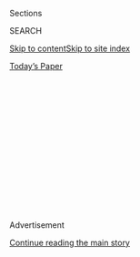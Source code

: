 <div id="app">

<div>

<div>

<div>

<div class="NYTAppHideMasthead css-1q2w90k e1suatyy0">

<div class="section css-ui9rw0 e1suatyy2">

<div class="css-eph4ug er09x8g0">

<div class="css-6n7j50">

</div>

<span class="css-1dv1kvn">Sections</span>

<div class="css-10488qs">

<span class="css-1dv1kvn">SEARCH</span>

</div>

[Skip to content](#site-content)[Skip to site
index](#site-index)

</div>

<div class="css-10698na e1huz5gh0">

</div>

</div>

<div id="masthead-bar-one" class="section hasLinks css-15hmgas e1csuq9d3">

<div class="css-uqyvli e1csuq9d0">

</div>

<div class="css-1uqjmks e1csuq9d1">

</div>

<div class="css-9e9ivx">

[](https://myaccount.nytimes3xbfgragh.onion/auth/login?response_type=cookie&client_id=vi)

</div>

<div class="css-1bvtpon e1csuq9d2">

[Today’s
Paper](https://www.nytimes3xbfgragh.onion/section/todayspaper)

</div>

</div>

</div>

</div>

<div data-aria-hidden="false">

<div id="site-content" data-role="main">

<div>

<div class="css-1aor85t" style="opacity:0.000000001;z-index:-1;visibility:hidden">

<div class="css-1hqnpie">

<div class="css-epjblv">

<span class="css-17xtcya">[Opinion](/section/opinion)</span><span class="css-x15j1o">|</span><span class="css-fwqvlz">Harry
Belafonte: What Do We Have to Lose?
Everything</span>

</div>

<div class="css-k008qs">

<div class="css-1iwv8en">

<span class="css-18z7m18"></span>

<div>

</div>

</div>

<span class="css-1n6z4y">https://nyti.ms/2ewyAgk</span>

<div class="css-1705lsu">

<div class="css-4xjgmj">

<div class="css-4skfbu" data-role="toolbar" data-aria-label="Social Media Share buttons, Save button, and Comments Panel with current comment count" data-testid="share-tools">

  - 
  - 
  - 
  - 
    
    <div class="css-6n7j50">
    
    </div>

  - 
  - 

</div>

</div>

</div>

</div>

</div>

</div>

<div class="css-13pd83m">

</div>

<div id="top-wrapper" class="css-1sy8kpn">

<div id="top-slug" class="css-l9onyx">

Advertisement

</div>

[Continue reading the main
story](#after-top)

<div class="ad top-wrapper" style="text-align:center;height:100%;display:block;min-height:250px">

<div id="top" class="place-ad" data-position="top" data-size-key="top">

</div>

</div>

<div id="after-top">

</div>

</div>

<div id="sponsor-wrapper" class="css-1hyfx7x">

<div id="sponsor-slug" class="css-19vbshk">

Supported by

</div>

[Continue reading the main
story](#after-sponsor)

<div id="sponsor" class="ad sponsor-wrapper" style="text-align:center;height:100%;display:block">

</div>

<div id="after-sponsor">

</div>

</div>

<div class="css-v5btjw etb61u70">

<div class="css-v05ibm etb61u71">

[Opinion](/section/opinion)

</div>

</div>

Op-Ed Contributor

<div class="css-1vkm6nb ehdk2mb0">

# Harry Belafonte: What Do We Have to Lose? Everything

</div>

<div class="css-xt80pu e12qa4dv0">

<div class="css-18e8msd">

<div class="css-vp77d3 epjyd6m0">

<div class="css-1baulvz">

By <span class="css-1baulvz last-byline" itemprop="name">Harry
Belafonte</span>

</div>

</div>

  - Nov. 7,
    2016

  - 
    
    <div class="css-4xjgmj">
    
    <div class="css-d8bdto" data-role="toolbar" data-aria-label="Social Media Share buttons, Save button, and Comments Panel with current comment count" data-testid="share-tools">
    
      - 
      - 
      - 
      - 
        
        <div class="css-6n7j50">
        
        </div>
    
      - 
      - 
    
    </div>
    
    </div>

</div>

</div>

<div class="css-79elbk" data-testid="photoviewer-wrapper">

<div class="css-z3e15g" data-testid="photoviewer-wrapper-hidden">

</div>

<div class="css-1a48zt4 ehw59r15" data-testid="photoviewer-children">

![<span class="css-16f3y1r e13ogyst0" data-aria-hidden="true">Montgomery,
Ala.,
1965</span><span class="css-cnj6d5 e1z0qqy90" itemprop="copyrightHolder"><span class="css-1ly73wi e1tej78p0">Credit...</span><span><span>Bruce
Davidson/Magnum
Photos</span></span></span>](https://static01.graylady3jvrrxbe.onion/images/2016/11/07/opinion/07belafonteWeb/07belafonteWeb-articleLarge.jpg?quality=75&auto=webp&disable=upscale)

</div>

</div>

<div class="section meteredContent css-1r7ky0e" name="articleBody" itemprop="articleBody">

<div class="css-1fanzo5 StoryBodyCompanionColumn">

<div class="css-53u6y8">

*“O, yes,*

*I say it plain,*

*America never was America to me,*

*And yet I swear this oath —*

*America will be\!”*

— Langston Hughes, “Let America Be America Again”

What old men know is that everything can change. Langston Hughes wrote
these lines when I was 8 years old, in the very different America of
1935.

It was an America where the life of a black person didn’t count for
much. Where women were still second-class citizens, where Jews and other
ethnic whites were looked on with suspicion, and immigrants were kept
out almost completely unless they came from certain approved countries
in Northern Europe. Where gay people dared not speak the name of their
love, and where “passing” — as white, as a WASP, as heterosexual, as
something, anything else that fit in with what America was supposed to
be — was a commonplace, with all of the self-abasement and the shame
that entailed.

It was an America still ruled, at its base, by violence. Where
lynchings, and especially the threat of lynchings, were used to keep
minorities away from the ballot box and in their place. Where companies
amassed arsenals of weapons for goons to use against their own employees
and recruited the police and National Guardsmen to help them if these
private corporate armies proved insufficient. Where destitute veterans
of World War I were driven from the streets of Washington with tear gas
and bayonets, after they went to our nation’s capital to ask for the
money they were owed.

</div>

</div>

<div class="css-1fanzo5 StoryBodyCompanionColumn">

<div class="css-53u6y8">

Much of that was how America had always been. We changed it, many of us,
through some of the proudest struggles of our history. It wasn’t easy,
and sometimes it wasn’t pretty, but we did it, together. We won voting
rights for all. We ended Jim Crow, and we pushed open the Golden Door
again to welcome immigrants. We achieved full rights for women, and
fought to let people of all genders and sexual orientations stand in the
light. And if we have not yet created the America that Langston Hughes
swore will be — “The land that never has been yet” — if there is still
much to be done, at least we have advanced our standards of humanity,
hope and decency to places where many people never thought we could
reach.

What old men know, too, is that all that is gained can be lost. Lost
just as the liberation that the Civil War and Emancipation brought was
squandered after Reconstruction, by a white America grown morally weary,
or bent on revenge. Lost as the gains of our labor unions have been for
decades now, pushed back until so many of us stand alone in the
workplace, before unfettered corporate power. Lost as the vote is being
lost by legislative chicanery. Lost as so many powerful interests would
have us lose the benefits of the social welfare state, privatize Social
Security, and annihilate Obamacare altogether.

If he wins this Tuesday, Donald J. Trump would be, at 70, the oldest
president ever elected. But there is much about Mr. Trump that is always
young, and not in a good way. There is something permanently feckless
and immature in the man. It can be seen in how he mangles virtually the
same words that Langston Hughes used.

When Hughes writes, in the first two lines of his poem, “Let America be
America again/ Let it be the dream it used to be,” he acknowledges that
America is primarily a dream, a hope, an aspiration, that may never be
fully attainable, but that spurs us to be better, to be larger. He
follows this with the repeated counterpoint, “America never was America
to me,” and through the rest of this remarkable poem he alternates
between the oppressed and the wronged of America, and the great dreams
that they have for their country, that can never be extinguished.

Mr. Trump, who is not a poet, either in his late-night tweets or on the
speaker’s stump, sees American greatness as some heavy, dead thing that
we must reacquire. Like a bar of gold, perhaps, or a bank vault, or one
of the lifeless, anonymous buildings he loves to put up. It is a
simplistic notion, reducing all the complexity of the American
experience to a vague greatness, and his prescription for the future is
just as undefined, a promise that we will return to “winning” without
ever spelling out what we will win — save for the exclusion of “others,”
the reduction of women to sexual tally points, the re-closeting of so
many of us.

</div>

</div>

<div class="css-1fanzo5 StoryBodyCompanionColumn">

<div class="css-53u6y8">

With his simple, mean, boy’s heart, Mr. Trump wants us to follow him
blind into a restoration that is not possible and could not be endured
if it were. Many of his followers acknowledge that (“He may get us all
killed”) but want to have someone in the White House who will really
“blow things up.”

What old men know is that things blown up — customs, folkways, social
compacts, human bodies — cannot so easily be put right. What Langston
Hughes so yearned for when he asked that America be America again was
the realization of an age-old people’s struggle, not the vaporous
fantasies of a petty tyrant. Mr. Trump asks us what we have to lose, and
we must answer, only the dream, only everything.

</div>

</div>

</div>

<div>

</div>

<div>

</div>

<div>

</div>

<div>

<div id="bottom-wrapper" class="css-1ede5it">

<div id="bottom-slug" class="css-l9onyx">

Advertisement

</div>

[Continue reading the main
story](#after-bottom)

<div id="bottom" class="ad bottom-wrapper" style="text-align:center;height:100%;display:block;min-height:90px">

</div>

<div id="after-bottom">

</div>

</div>

</div>

</div>

</div>

## Site Index

<div>

</div>

## Site Information Navigation

  - [© <span>2020</span> <span>The New York Times
    Company</span>](https://help.nytimes3xbfgragh.onion/hc/en-us/articles/115014792127-Copyright-notice)

<!-- end list -->

  - [NYTCo](https://www.nytco.com/)
  - [Contact
    Us](https://help.nytimes3xbfgragh.onion/hc/en-us/articles/115015385887-Contact-Us)
  - [Work with us](https://www.nytco.com/careers/)
  - [Advertise](https://nytmediakit.com/)
  - [T Brand Studio](http://www.tbrandstudio.com/)
  - [Your Ad
    Choices](https://www.nytimes3xbfgragh.onion/privacy/cookie-policy#how-do-i-manage-trackers)
  - [Privacy](https://www.nytimes3xbfgragh.onion/privacy)
  - [Terms of
    Service](https://help.nytimes3xbfgragh.onion/hc/en-us/articles/115014893428-Terms-of-service)
  - [Terms of
    Sale](https://help.nytimes3xbfgragh.onion/hc/en-us/articles/115014893968-Terms-of-sale)
  - [Site
    Map](https://spiderbites.nytimes3xbfgragh.onion)
  - [Help](https://help.nytimes3xbfgragh.onion/hc/en-us)
  - [Subscriptions](https://www.nytimes3xbfgragh.onion/subscription?campaignId=37WXW)

</div>

</div>

</div>

</div>
